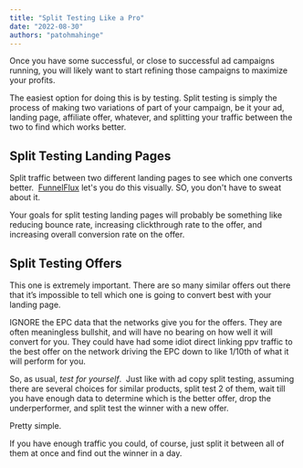 ```yaml
---
title: "Split Testing Like a Pro"
date: "2022-08-30"
authors: "patohmahinge"
---
```


Once you have some successful, or close to successful ad campaigns running, you will likely want to start refining those campaigns to maximize your profits.

The easiest option for doing this is by testing. Split testing is simply the process of making two variations of part of your campaign, be it your ad, landing page, affiliate offer, whatever, and splitting your traffic between the two to find which works better.

## **Split Testing** Landing **Pages**

Split traffic between two different landing pages to see which one converts better.  [FunnelFlux](https://mahinge.com/loves/funnelflux/) let's you do this visually. SO, you don't have to sweat about it.

Your goals for split testing landing pages will probably be something like reducing bounce rate, increasing clickthrough rate to the offer, and increasing overall conversion rate on the offer.

## **Split Testing** Offers

This one is extremely important. There are so many similar offers out there that it’s impossible to tell which one is going to convert best with your landing page.

IGNORE the EPC data that the networks give you for the offers. They are often meaningless bullshit, and will have no bearing on how well it will convert for you. They could have had some idiot direct linking ppv traffic to the best offer on the network driving the EPC down to like 1/10th of what it will perform for you.

So, as usual, _test for yourself_.  Just like with ad copy split testing, assuming there are several choices for similar products, split test 2 of them, wait till you have enough data to determine which is the better offer, drop the underperformer, and split test the winner with a new offer.

Pretty simple.

If you have enough traffic you could, of course, just split it between all of them at once and find out the winner in a day.
